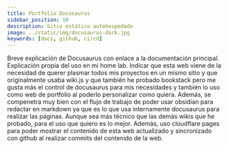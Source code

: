 ```yaml
---
title: Portfolio Docusaurus
sidebar_position: 10
description: Sitio estático autohospedado
image: ../static/img/docusaurus-dark.jpg
keywords: [docs, github, ci/cd]
---
```


Breve explicación de Docusaurus con enlace a la documentación principal.
Explicación propia del uso en mi home lab.
Indicar que esta web viene de la necesidad de querer plasmar todos mis proyectos en un mismo sitio y que originalmente usaba wiki.js y que también he probado bookstack pero me gusta más el control de docusaurus para mis necesidades y también lo uso como web de portfolio al poderlo personalizar como quiera.
Además, se compenetra muy bien con el flujo de trabajo de poder usar obsidian para redactar en markdown ya que es lo que usa internamente docusaurus para realizar las páginas.
Aunque sea más técnico que las demás wikis que he probado, para el uso que quiero es lo mejor.
Además, uso cloudflare pages para poder mostrar el contenido de esta web actualizado y sincronizado con github al realizar commits del contenido de la web.